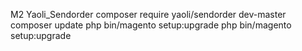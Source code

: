 M2 Yaoli_Sendorder
composer require yaoli/sendorder dev-master
composer update
php bin/magento setup:upgrade
php bin/magento setup:upgrade
